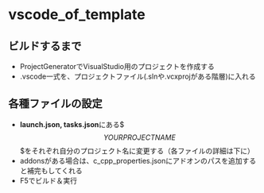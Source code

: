 # vscode_of_template

## ビルドするまで

- ProjectGeneratorでVisualStudio用のプロジェクトを作成する
- .vscode一式を、プロジェクトファイル(.slnや.vcxprojがある階層)に入れる

## 各種ファイルの設定

- **launch.json, tasks.json**にある$$$YOURPROJECTNAME$$$をそれぞれ自分のプロジェクト名に変更する（各ファイルの詳細は下に）
- addonsがある場合は、c_cpp_properties.jsonにアドオンのパスを追加すると補完もしてくれる
- F5でビルド＆実行
